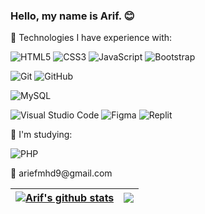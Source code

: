 <h3>Hello, my name is Arif. 😊</h3>

<p>🌟 Technologies I have experience with: </p>
 
![HTML5](https://img.shields.io/badge/html5-%23E34F26.svg?style=for-the-badge&logo=html5&logoColor=white)
![CSS3](https://img.shields.io/badge/css3-%231572B6.svg?style=for-the-badge&logo=css3&logoColor=white)
![JavaScript](https://img.shields.io/badge/javascript-%23323330.svg?style=for-the-badge&logo=javascript&logoColor=%23F7DF1E)
![Bootstrap](https://img.shields.io/badge/bootstrap-%23563D7C.svg?style=for-the-badge&logo=bootstrap&logoColor=white)
 
![Git](https://img.shields.io/badge/git-%23F05033.svg?style=for-the-badge&logo=git&logoColor=white)
![GitHub](https://img.shields.io/badge/github-%23121011.svg?style=for-the-badge&logo=github&logoColor=white)

![MySQL](https://img.shields.io/badge/mysql-%2300f.svg?style=for-the-badge&logo=mysql&logoColor=white)

![Visual Studio Code](https://img.shields.io/badge/Visual%20Studio%20Code-0078d7.svg?style=for-the-badge&logo=visual-studio-code&logoColor=white)
![Figma](https://img.shields.io/badge/figma-%23F24E1E.svg?style=for-the-badge&logo=figma&logoColor=white)
![Replit](https://img.shields.io/badge/Replit-DD1200?style=for-the-badge&logo=Replit&logoColor=white)

 

<p>🌱 I'm studying: </p>

![PHP](https://img.shields.io/badge/php-%23777BB4.svg?style=for-the-badge&logo=php&logoColor=white)
 
<p>📧 ariefmhd9@gmail.com</p>

<div align="center">
  
| <a href="https://github.com/ariefmhd/github-readme-stats"><img align="center" src="https://github-readme-stats.vercel.app/api?username=ariefmhd&show_icons=true&include_all_commits=true&theme=buefy&hide_border=true" alt="Arif's github stats" /></a> | <a href="https://github.com/ariefmhd/github-readme-stats"><img align="center" src="https://github-readme-stats.vercel.app/api/top-langs/?username=ariefmhd&layout=compact&theme=buefy&hide_border=true" /></a> |
| ------------- | ------------- |


</div>
